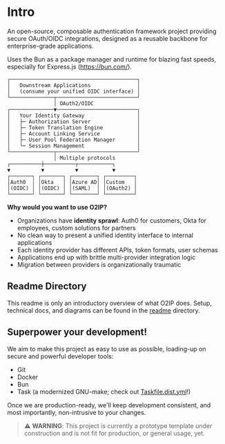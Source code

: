 # Intro
An open-source, composable authentication framework project providing secure OAuth/OIDC integrations, 
designed as a reusable backbone for enterprise-grade applications.

Uses the Bun as a package manager and runtime for blazing fast speeds, especially for Express.js (https://bun.com/).

```
┌─────────────────────────────────────────┐
│   Downstream Applications               │
│   (consume your unified OIDC interface) │
└──────────────┬──────────────────────────┘
               │ OAuth2/OIDC
┌──────────────▼──────────────────────────┐
│   Your Identity Gateway                 │
│   ├─ Authorization Server               │
│   ├─ Token Translation Engine           │
│   ├─ Account Linking Service            │
│   ├─ User Pool Federation Manager       │
│   └─ Session Management                 │
└──────────────┬──────────────────────────┘
               │ Multiple protocols
┌──────────┼──────────┬───────────┐
▼          ▼          ▼           ▼
┌───────┐ ┌───────┐ ┌────────┐ ┌─────────┐
│Auth0  │ │Okta   │ │Azure AD│ │Custom   │
│(OIDC) │ │(OIDC) │ │(SAML)  │ │(OAuth2) │
└───────┘ └───────┘ └────────┘ └─────────┘
```

**Why would you want to use O2IP?**
- Organizations have **identity sprawl**: Auth0 for customers, Okta for employees, custom solutions for partners
- No clean way to present a unified identity interface to internal applications
- Each identity provider has different APIs, token formats, user schemas
- Applications end up with brittle multi-provider integration logic
- Migration between providers is organizationally traumatic

## Readme Directory

This readme is only an introductory overview of what O2IP does.
Setup, technical docs, and diagrams can be found in the [readme](./readme) directory.

## Superpower your development!

We aim to make this project as easy to use as possible, loading-up on secure and powerful developer tools:
 - Git
 - Docker
 - Bun
 - Task (a modernized GNU-make; check out [Taskfile.dist.yml](./Taskfile.dist.yml)!)

Once we are production-ready, we'll keep development consistent, and most importantly, non-intrusive to your changes.

> ⚠️ **WARNING**: This project is currently a prototype template under construction and is not fit for production, or general usage, yet.

